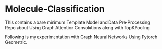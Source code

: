 # Molecule-Classification
This contains a bare minimum Template Model and Data Pre-Processing Repo about Using Graph Attention Convolutions along with TopKPooling


Following is my experimentation with Graph Neural Networks Using Pytorch Geometric.

